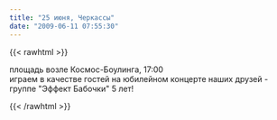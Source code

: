 ```yaml
---
title: "25 июня, Черкассы"
date: "2009-06-11 07:55:30"
---
```

{{< rawhtml >}}
<p>площадь возле Космос-Боулинга, 17:00 <br />играем в качестве гостей на юбилейном концерте наших друзей - группе "Эффект Бабочки" 5 лет!</p>

{{< /rawhtml >}}
